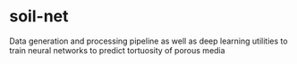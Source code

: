 # soil-net
Data generation and processing pipeline as well as deep learning utilities to train neural networks to predict tortuosity of porous media
